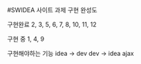 #SWIDEA 사이트 과제 구현 완성도

구현완료
2, 3, 5, 6, 7, 8, 10, 11, 12

구현 중
1, 4, 9

구현해야하는 기능
idea -> dev
dev -> idea
ajax